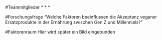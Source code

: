 \#Teammitglieder * * \*

\#Forschungsfrage “Welche Faktoren beeinflussen die Akzeptanz veganer
Ersatzprodukte in der Ernährung zwischen Gen Z und Millennials?”

\#Faktorenraum Hier wird später ein Bild eingebunden
